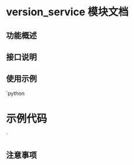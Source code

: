 ﻿# version_service 模块文档

## 功能概述
<!-- 描述模块的主要功能和职责 -->

## 接口说明
<!-- 列出模块的主要类和函数 -->

## 使用示例
`python
# 示例代码
`

## 注意事项
<!-- 使用时的特殊注意事项 -->
